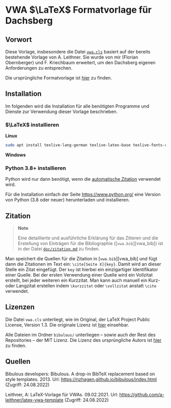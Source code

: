 # VWA $\LaTeX$ Formatvorlage für Dachsberg

## Vorwort

Diese Vorlage, insbesondere die Datei [`vwa.cls`][vwa_cls] basiert auf der bereits bestehende
Vorlage von A. Leithner. Sie wurde von mir (Florian Obernberger) und F. Kriechbaum erweitert, um
den Dachsberg eigenen Anforderungen zu entsprechen.

Die ursprüngliche Formatvorlage ist [hier][ursprüngliche_vorlage] zu finden.

## Installation

Im folgenden wird die Installation für alle benötigten Programme und Dienste zur Verwendung dieser
Vorlage beschrieben.

### $\LaTeX$ installieren

**Linux**

```bash
sudo apt install texlive-lang-german texlive-latex-base texlive-fonts-recommended texlive-fonts-extra texlive-latex-extra
```

**Windows**

<!-- TODO: Anleitung hinzufügen -->

### Python 3.8+ installieren

Python wird nur dann benötigt, wenn die [automatische Zitation](#zitation) verwendet wird.

Für die Installation einfach der Seite <https://www.python.org/> eine Version von Python
(3.8 oder neuer) herunterladen und installieren.

## Zitation

> **Note**
> 
> Eine detaillierte und ausführliche Erklärung für das Zitieren und die Erstellung von Einträgen für
> die Bibliographie ([`vwa.bib`][vwa_bib]) ist in der Datei [`doc/zitation.md`][doc_zitation_md] zu
> finden.

Man speichert die Quellen für die Zitation in [`vwa.bib`][vwa_bib] und fügt
dann die Zitationen im Text ein: `\cite[Seite X]{key}`. Damit wird an dieser Stelle ein
Zitat eingefügt. Der `key` ist hierbei ein einzigartiger Identifikator einer Quelle.
Bei der ersten Verwendung einer Quelle wird ein Vollzitat erstellt, bei jeder weiteren ein
Kurzzitat. Man kann auch manuell ein Kurz- oder Langzitat erstellen indem `\kurzzitat` oder
`\vollzitat` anstatt `\cite` verwendet.

## Lizenzen

Die Datei `vwa.cls` unterliegt, wie im Original, der LaTeX Project Public License, Version 1.3.
Die originale Lizenz ist [hier][l_vwa_cls] einsehbar.

Alle Dateien im Ordner `bibulous/` unterliegen – sowie auch der Rest des Repositories – der MIT
Lizenz. Die Lizenz des ursprüngliche Autors ist [hier][l_bibulous] zu finden.

## Quellen

Bibulous developers: Bibulous. A drop-in BibTeX replacement based on style templates. 2013.
Url: <https://nzhagen.github.io/bibulous/index.html> (Zugriff: 24.08.2022)

Leithner, A: LaTeX-Vorlage für VWAs. 09.02.2021. Url: <https://github.com/a-leithner/latex-vwa-template>
(Zugriff: 24.08.2022)



[vwa_cls]: ./vwa.cls	"VWA.cls"
[ursprüngliche_vorlage]: https://github.com/a-leithner/latex-vwa-template	"Formatvorlage A. Leithner"
[l_vwa_cls]: ./licenses/VWA_CLS_LICENSE	"VWA.cls Lizenz"
[l_bibulous]: ./bibulous/LICENSE.txt	"Bibulous Lizenz"
[doc_zitation_md]: ./doc/zitation.md "zitation.md"
